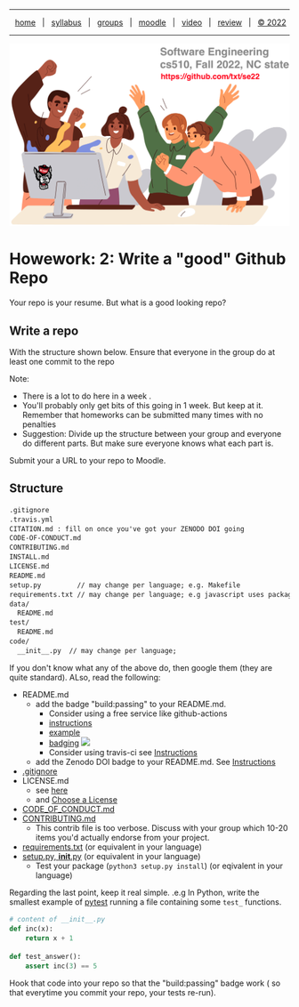   <a name=top><p>&nbsp;<hr>
  <p align=center>
  &nbsp;<a href="/README.md#top">home</a> &nbsp; | &nbsp;
  <a href="/docs/syllabus.md#top">syllabus</a> &nbsp; | &nbsp;
  <a href="https://docs.google.com/spreadsheets/d/1KuW-SH46KmFW0grEX2wT01jicUSew_5sr1QdGuSrweU/edit#gid=0">groups</a> &nbsp; | &nbsp;
  <a href="https://moodle-courses2223.wolfware.ncsu.edu/course/view.php?id=1771">moodle</a> &nbsp; | &nbsp;
  <a href="https://ncsu.hosted.panopto.com/Panopto/Pages/Sessions/List.aspx#folderID=%22389b8ebf-2f29-4c15-8231-aee9000e3f05%22">video</a> &nbsp; | &nbsp;
  <a href="/docs/review.md">review</a> &nbsp; | &nbsp;
  <a href="/LICENSE.md#top">&copy; 2022</a></p>
  <hr>
  <p align=center><a href="/README.md#top"><img  width=700 src="/etc/img/banner.png"></a></p>
  





# Howework: 2: Write a "good" Github Repo

Your repo is your resume. But what is a  good looking repo?

## Write a repo 

With the structure shown below. Ensure that  everyone in the group do at least one commit to the repo

Note:
- There is a lot to do here in a  week . 
- You'll probably only get bits of this going in 1 week. But keep at it. Remember that homeworks can be submitted many
times with no penalties
- Suggestion: Divide up the structure between your group and everyone do different parts.
But make sure everyone knows what each part is.

Submit your a URL to your repo to Moodle.

## Structure

```txt
.gitignore
.travis.yml
CITATION.md : fill on once you've got your ZENODO DOI going
CODE-OF-CONDUCT.md
CONTRIBUTING.md
INSTALL.md
LICENSE.md
README.md
setup.py         // may change per language; e.g. Makefile 
requirements.txt // may change per language; e.g javascript uses package.json
data/
  README.md
test/
  README.md
code/
  __init__.py  // may change per language; 
```

If you don't know what any of the above do, then google them (they are quite standard). ALso, read the following: 

- README.md
   - add the  badge "build:passing"  to your README.md. 
     -  Consider using a  free service like   github-actions
       - [instructions](https://lab.github.com/githubtraining/github-actions:-hello-world)
       - [example](https://github.com/timm/keys/blob/main/.github/workflows/unit-test.yml)
       - [badging](https://docs.github.com/en/actions/managing-workflow-runs/adding-a-workflow-status-badge) <a 
href="https://github.com/timm/keys/actions"><img src="https://github.com/timm/keys/actions/workflows/unit-test.yml/badge.svg"></a>
     - Consider using travis-ci see [Instructions](https://docs.travis-ci.com/user/customizing-the-build)
   - add the Zenodo DOI badge to your README.md. See [Instructions](https://genr.eu/wp/cite/)
- [.gitignore](https://github.com/github/gitignore)
- LICENSE.md
   - see [here](https://github.blog/2015-03-09-open-source-license-usage-on-github-com/)
   - and [Choose a License](https://choosealicense.com/licenses/)
- [CODE_OF_CONDUCT.md]( https://docs.github.com/en/github/building-a-strong-community/adding-a-code-of-conduct-to-your-project)
- [CONTRIBUTING.md](https://github.com/atom/atom/blob/master/CONTRIBUTING.md)
  - This contrib file is too verbose. Discuss with your group which 10-20 items you'd actually endorse from your project.
- [requirements.txt](https://www.idkrtm.com/what-is-the-python-requirements-txt/) (or equivalent in your language)
- [setup.py, __init__.py](https://github.com/bmcfee/spatialtree) (or equivalent in your language)
  - Test your package (`python3 setup.py install`) (or eqivalent in your language)


Regarding the last point, keep it real simple.
.e.g In Python, write the smallest example of [pytest](https://docs.pytest.org/en/stable/)
 running a file containing some `test_` functions.

```python
# content of __init__.py
def inc(x):
    return x + 1

def test_answer():
    assert inc(3) == 5
```

Hook that code into your repo so that the "build:passing" badge work ( so that everytime you commit your repo, your tests re-run).
